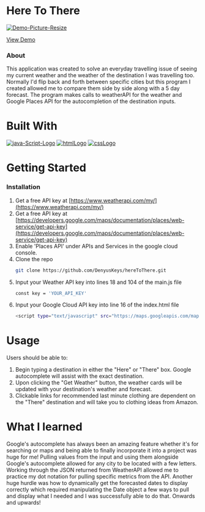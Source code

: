 # Here To There

<a href="https://ibb.co/52VM4PG">
  <img src="https://i.ibb.co/Tr5v2sY/Demo-Picture-Resize.jpg" alt="Demo-Picture-Resize" border="0">
</a>

<a href="https://www.loom.com/share/57badd54f31b4b07a05ddae606419659?sid=091cdd1a-34a0-44bc-b5b0-cdaf0891c261">View Demo</a>


### About
This application was created to solve an everyday travelling issue of seeing my current weather and the weather of the destination I was travelling too.
Normally I'd flip back and forth between specific cities but this program I created allowed me to compare them side by side along with a 5 day forecast.
The program makes calls to weatherAPI for the weather and Google Places API for the autocompletion of the destination inputs.


# Built With
<a href="https://imgbb.com/"><img src="https://i.ibb.co/9T534Jb/java-Script-Logo.png" alt="java-Script-Logo" border="0"></a>
<a href="https://imgbb.com/"><img src="https://i.ibb.co/WP9pb69/htmlLogo.png" alt="htmlLogo" border="0"></a>
<a href="https://imgbb.com/"><img src="https://i.ibb.co/mXqtV2y/cssLogo.png" alt="cssLogo" border="0"></a>




# Getting Started
### Installation

1. Get a free API key at [https://www.weatherapi.com/my/](https://www.weatherapi.com/my/)
2. Get a free API key at [https://developers.google.com/maps/documentation/places/web-service/get-api-key](https://developers.google.com/maps/documentation/places/web-service/get-api-key)
3. Enable 'Places API' under APIs and Services in the google cloud console.
4. Clone the repo
   ```sh
   git clone https://github.com/DenyusKeys/hereToThere.git
   ```
5. Input your Weather API key into lines 18 and 104 of the main.js file
   ```sh
   const key = 'YOUR_API_KEY'
   ```
6. Input your Google Cloud API key into line 16 of the index.html file
   ```sh
   <script type="text/javascript" src="https://maps.googleapis.com/maps/api/js?key=YOUR_API_KEY&libraries=places"></script>
   ```

# Usage
Users should be able to:
1. Begin typing a destination in either the "Here" or "There" box.  Google autocomplete will assist with the exact destination.
2. Upon clicking the "Get Weather" button, the weather cards will be updated with your destination's weather and forecast.
3. Clickable links for recommended last minute clothing are dependent on the "There" destination and will take you to clothing ideas
   from Amazon.

# What I learned
Google's autocomplete has always been an amazing feature whether it's for searching or maps and being able to finally incorporate it into a project was huge for me!
Pulling values from the input and using them alongside Google's autocomplete allowed for any city to be located with a few letters.
Working through the JSON returned from WeatherAPI allowed me to practice my dot notation for pulling specific metrics from the API.
Another huge hurdle was how to dynamically get the forecasted dates to display correctly which required manipulating the Date object a few ways to pull and display what I needed
and I was successfully able to do that.  Onwards and upwards!



